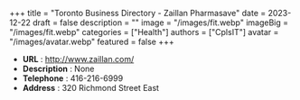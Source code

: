 +++
title = "Toronto Business Directory - Zaillan Pharmasave"
date = 2023-12-22
draft = false
description = ""
image = "/images/fit.webp"
imageBig = "/images/fit.webp"
categories = ["Health"]
authors = ["CplsIT"]
avatar = "/images/avatar.webp"
featured = false
+++


* **URL** :  http://www.zaillan.com/
* **Description** : None
* **Telephone** : 416-216-6999
* **Address** : 320 Richmond Street East